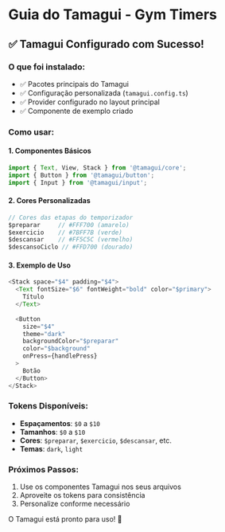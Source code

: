 # Guia do Tamagui - Gym Timers

## ✅ Tamagui Configurado com Sucesso!

### O que foi instalado:
- ✅ Pacotes principais do Tamagui
- ✅ Configuração personalizada (`tamagui.config.ts`)
- ✅ Provider configurado no layout principal
- ✅ Componente de exemplo criado

### Como usar:

#### 1. Componentes Básicos
```typescript
import { Text, View, Stack } from '@tamagui/core';
import { Button } from '@tamagui/button';
import { Input } from '@tamagui/input';
```

#### 2. Cores Personalizadas
```typescript
// Cores das etapas do temporizador
$preparar     // #FFF700 (amarelo)
$exercicio    // #7BFF7B (verde)
$descansar    // #FF5C5C (vermelho)
$descansoCiclo // #FFD700 (dourado)
```

#### 3. Exemplo de Uso
```typescript
<Stack space="$4" padding="$4">
  <Text fontSize="$6" fontWeight="bold" color="$primary">
    Título
  </Text>
  
  <Button
    size="$4"
    theme="dark"
    backgroundColor="$preparar"
    color="$background"
    onPress={handlePress}
  >
    Botão
  </Button>
</Stack>
```

### Tokens Disponíveis:
- **Espaçamentos**: `$0` a `$10`
- **Tamanhos**: `$0` a `$10`
- **Cores**: `$preparar`, `$exercicio`, `$descansar`, etc.
- **Temas**: `dark`, `light`

### Próximos Passos:
1. Use os componentes Tamagui nos seus arquivos
2. Aproveite os tokens para consistência
3. Personalize conforme necessário

O Tamagui está pronto para uso! 🎉 